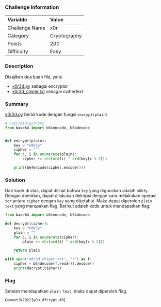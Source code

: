 ### Challenge Information


| Variable       | Value        |
| :------------- | :----------- |
| Challenge Name | x0r          |
| Category       | Cryptography |
| Points         | 200          |
| Difficulty     | Easy         |

### Description

Disajikan dua buah file, yaitu

* [x0r3d.py](x0r3d.py) sebagai encryptor
* [x0r3d_chiper.txt](x0r3d_chiper.txt) sebagai ciphertext

### Summary

[x0r3d.py](x0r3d.py) berisi kode dengan fungsi `encrypt(plain)`

```python
# /usr/bin/python3
from base64 import b64encode, b64decode


def encrypt(plain):
    key = "n0k3y"
    cipher = ""
    for c, i in enumerate(plain):
        cipher += chr(ord(i) ^ ord(key[c % 5]))

    print(b64encode(cipher.encode()))
```

### Solution

Dari kode di atas, dapat dilihat bahwa `key` yang digunakan adalah `n0k3y`.
Dengan demikian, dapat dilakukan dekripsi dengan cara melakukan operasi `xor` antara `cipher` dengan `key` yang diketahui.
Maka dapat diperoleh `plain text` yang merupakan flag. Berikut adalah kode untuk mendapatkan flag.

```python
from base64 import b64encode, b64decode

def decrypt(cipher):
    key = "n0k3y"
    plain = ""
    for c, i in enumerate(cipher):
        plain += chr(ord(i) ^ ord(key[c % 5]))

    return plain

with open("x0r3d_chiper.txt", "r") as f:
    cipher = b64decode(f.read()).decode()
    print(decrypt(cipher))
```

### Flag

Setelah mendapatkan `plain text`, maka dapat diperoleh flag.

```
Gemastik2022{yOu_d3crypt_m3}
```
